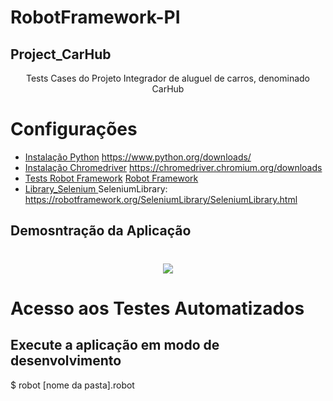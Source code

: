 # RobotFramework-PI

## Project_CarHub
<p align="center">Tests Cases do Projeto Integrador de aluguel de carros, denominado CarHub</p>


Configurações
=================
<!--ts-->
   * [Instalação Python](#instalacao) https://www.python.org/downloads/
   * [Instalação Chromedriver](#instalacao) https://chromedriver.chromium.org/downloads
   * [Tests Robot Framework](#testes) [Robot Framework](https://robotframework.org/)
   * [Library_Selenium ](#testes) SeleniumLibrary: https://robotframework.org/SeleniumLibrary/SeleniumLibrary.html
<!--te-->

## Demosntração da Aplicação
<h1 align="center">
  <link src="https://carhub-dh.vercel.app/" >
  <img src=".\BACK-PI\carhub-main\public\favicon.ico" />
</h1>

# Acesso aos Testes Automatizados

## Execute a aplicação em modo de desenvolvimento
$ robot  [nome da pasta].robot



